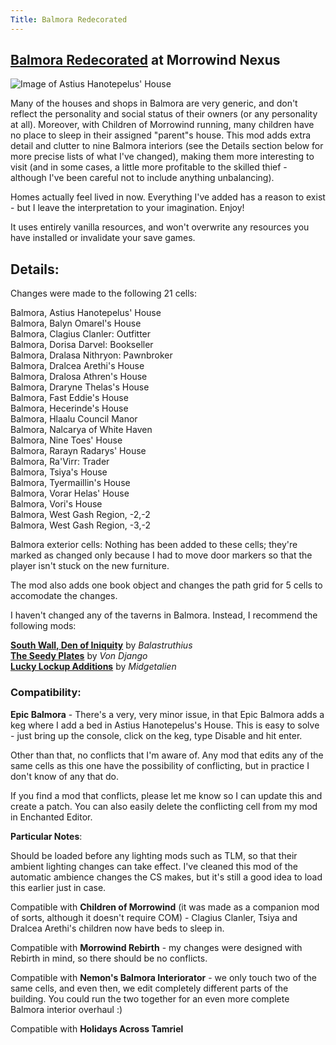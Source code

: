 ```yaml
---
Title: Balmora Redecorated
---
```


## [Balmora Redecorated](https://www.nexusmods.com/morrowind/mods/42580) at Morrowind Nexus

![Image of Astius Hanotepelus' House](https://staticdelivery.nexusmods.com/mods/100/images/42580-3-1421241613.png)

Many of the houses and shops in Balmora are very generic, and don't reflect the personality and social status of their owners (or any personality at all). Moreover, with Children of Morrowind running, many children have no place to sleep in their assigned "parent"s house. This mod adds extra detail and clutter to nine Balmora interiors (see the Details section below for more precise lists of what I've changed), making them more interesting to visit (and in some cases, a little more profitable to the skilled thief - although I've been careful not to include anything unbalancing).

Homes actually feel lived in now. Everything I've added has a reason to exist - but I leave the interpretation to your imagination. Enjoy!

It uses entirely vanilla resources, and won't overwrite any resources you have installed or invalidate your save games.

## Details:

Changes were made to the following 21 cells:

Balmora, Astius Hanotepelus' House  
Balmora, Balyn Omarel's House  
Balmora, Clagius Clanler: Outfitter  
Balmora, Dorisa Darvel: Bookseller  
Balmora, Dralasa Nithryon: Pawnbroker  
Balmora, Dralcea Arethi's House  
Balmora, Dralosa Athren's House  
Balmora, Draryne Thelas's House  
Balmora, Fast Eddie's House  
Balmora, Hecerinde's House  
Balmora, Hlaalu Council Manor  
Balmora, Nalcarya of White Haven  
Balmora, Nine Toes' House  
Balmora, Rarayn Radarys' House  
Balmora, Ra'Virr: Trader  
Balmora, Tsiya's House  
Balmora, Tyermaillin's House  
Balmora, Vorar Helas' House  
Balmora, Vori's House  
Balmora, West Gash Region, -2,-2   
Balmora, West Gash Region, -3,-2   

Balmora exterior cells: Nothing has been added to these cells; they're marked as changed only because I had to move door markers so that the player isn't stuck on the new furniture.

The mod also adds one book object and changes the path grid for 5 cells to accomodate the changes.

I haven't changed any of the taverns in Balmora. Instead, I recommend the following mods:

[**South Wall, Den of Iniquity**](http://mw.modhistory.com/download-44-13449) by *Balastruthius*  
[**The Seedy Plates**](https://www.nexusmods.com/morrowind/mods/19006) by *Von Django*  
[**Lucky Lockup Additions**](http://mw.modhistory.com/download-55-12549) by *Midgetalien*  


### Compatibility:

**Epic Balmora** - There's a very, very minor issue, in that Epic Balmora adds a keg where I add a bed in Astius Hanotepelus's House. This is easy to solve - just bring up the console, click on the keg, type Disable and hit enter.

Other than that, no conflicts that I'm aware of. Any mod that edits any of the same cells as this one have the possibility of conflicting, but in practice I don't know of any that do.

If you find a mod that conflicts, please let me know so I can update this and create a patch. You can also easily delete the conflicting cell from my mod in Enchanted Editor.

**Particular Notes**:

Should be loaded before any lighting mods such as TLM, so that their ambient lighting changes can take effect. I've cleaned this mod of the automatic ambience changes the CS makes, but it's still a good idea to load this earlier just in case.

Compatible with **Children of Morrowind** (it was made as a companion mod of sorts, although it doesn't require COM) - Clagius Clanler, Tsiya and Dralcea Arethi's children
now have beds to sleep in.

Compatible with **Morrowind Rebirth** - my changes were designed with Rebirth in mind, so there should be no conflicts.

Compatible with **Nemon's Balmora Interiorator** - we only touch two of the same cells, and even then, we edit completely different parts of the building. You could run the two together for an even more complete Balmora interior overhaul :)

Compatible with **Holidays Across Tamriel**
